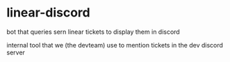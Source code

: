 # linear-discord
bot that queries sern linear tickets to display them in discord

internal tool that we (the devteam) use to mention tickets in the dev discord server